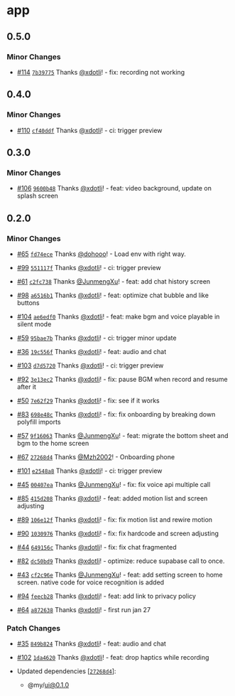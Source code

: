 # app

## 0.5.0

### Minor Changes

- [#114](https://github.com/imaginix-inc/withkimi/pull/114) [`7b39775`](https://github.com/imaginix-inc/withkimi/commit/7b39775feb73ed55e3efb64b22e79af93a8134cc) Thanks [@xdotli](https://github.com/xdotli)! - fix: recording not working

## 0.4.0

### Minor Changes

- [#110](https://github.com/imaginix-inc/withkimi/pull/110) [`cf40ddf`](https://github.com/imaginix-inc/withkimi/commit/cf40ddfa0d0170d1d053b1cf891dab1b50c8d101) Thanks [@xdotli](https://github.com/xdotli)! - ci: trigger preview

## 0.3.0

### Minor Changes

- [#106](https://github.com/imaginix-inc/withkimi/pull/106) [`9600b48`](https://github.com/imaginix-inc/withkimi/commit/9600b487a20015fce7cfcc7ee7736c08257c3ac0) Thanks [@xdotli](https://github.com/xdotli)! - feat: video background, update on splash screen

## 0.2.0

### Minor Changes

- [#65](https://github.com/imaginix-inc/withkimi/pull/65) [`fd74ece`](https://github.com/imaginix-inc/withkimi/commit/fd74ecea36bec494a4a83e010544f6672be35587) Thanks [@dohooo](https://github.com/dohooo)! - Load env with right way.

- [#99](https://github.com/imaginix-inc/withkimi/pull/99) [`551117f`](https://github.com/imaginix-inc/withkimi/commit/551117f5f9b080a69bdf02e359df30f2c2503045) Thanks [@xdotli](https://github.com/xdotli)! - ci: trigger preview

- [#61](https://github.com/imaginix-inc/withkimi/pull/61) [`c2fc738`](https://github.com/imaginix-inc/withkimi/commit/c2fc73810b1c664f6e0f5e84f80b03734a199650) Thanks [@JunmengXu](https://github.com/JunmengXu)! - feat: add chat history screen

- [#98](https://github.com/imaginix-inc/withkimi/pull/98) [`a6516b1`](https://github.com/imaginix-inc/withkimi/commit/a6516b12ece3a1b3635ad434bd6297c09d784338) Thanks [@xdotli](https://github.com/xdotli)! - feat: optimize chat bubble and like buttons

- [#104](https://github.com/imaginix-inc/withkimi/pull/104) [`ae6edf0`](https://github.com/imaginix-inc/withkimi/commit/ae6edf03ca34bb0657667707c3fb5102c702d459) Thanks [@xdotli](https://github.com/xdotli)! - feat: make bgm and voice playable in silent mode

- [#59](https://github.com/imaginix-inc/withkimi/pull/59) [`95bae7b`](https://github.com/imaginix-inc/withkimi/commit/95bae7b359d0dbf6734ad9c2b55b63186bdf0595) Thanks [@xdotli](https://github.com/xdotli)! - ci: trigger minor update

- [#36](https://github.com/imaginix-inc/withkimi/pull/36) [`19c556f`](https://github.com/imaginix-inc/withkimi/commit/19c556f66721a3acb1cf69055551eaa1951cf441) Thanks [@xdotli](https://github.com/xdotli)! - feat: audio and chat

- [#103](https://github.com/imaginix-inc/withkimi/pull/103) [`d7d5720`](https://github.com/imaginix-inc/withkimi/commit/d7d5720118816404dd8cab3621050c291ecd9d37) Thanks [@xdotli](https://github.com/xdotli)! - ci: trigger preview

- [#92](https://github.com/imaginix-inc/withkimi/pull/92) [`3e13ec2`](https://github.com/imaginix-inc/withkimi/commit/3e13ec2cfbcfaae696373214d6bb1ecc20bab7ac) Thanks [@xdotli](https://github.com/xdotli)! - fix: pause BGM when record and resume after it

- [#50](https://github.com/imaginix-inc/withkimi/pull/50) [`7e62f29`](https://github.com/imaginix-inc/withkimi/commit/7e62f29c5318c051097858425593555937e54ff4) Thanks [@xdotli](https://github.com/xdotli)! - fix: see if it works

- [#83](https://github.com/imaginix-inc/withkimi/pull/83) [`698e48c`](https://github.com/imaginix-inc/withkimi/commit/698e48c2dd9406ae044208090aba3a078b0c09e1) Thanks [@xdotli](https://github.com/xdotli)! - fix: fix onboarding by breaking down polyfill imports

- [#57](https://github.com/imaginix-inc/withkimi/pull/57) [`9f16063`](https://github.com/imaginix-inc/withkimi/commit/9f160639d2a3431db41ed0719a3e7468ebde646f) Thanks [@JunmengXu](https://github.com/JunmengXu)! - feat: migrate the bottom sheet and bgm to the home screen

- [#67](https://github.com/imaginix-inc/withkimi/pull/67) [`27268d4`](https://github.com/imaginix-inc/withkimi/commit/27268d4a5532690ac813000b9b762dd7def42b8b) Thanks [@Mzh2002](https://github.com/Mzh2002)! - Onboarding phone

- [#101](https://github.com/imaginix-inc/withkimi/pull/101) [`e2548a8`](https://github.com/imaginix-inc/withkimi/commit/e2548a88e00fa371d79ee24bb71588c3154b6faa) Thanks [@xdotli](https://github.com/xdotli)! - ci: trigger preview

- [#45](https://github.com/imaginix-inc/withkimi/pull/45) [`00407ea`](https://github.com/imaginix-inc/withkimi/commit/00407eaf50a3a03bc6780014832e0511bbcb534a) Thanks [@JunmengXu](https://github.com/JunmengXu)! - fix: fix voice api multiple call

- [#85](https://github.com/imaginix-inc/withkimi/pull/85) [`415d208`](https://github.com/imaginix-inc/withkimi/commit/415d20835b1ecd87b640902eee43081492c71746) Thanks [@xdotli](https://github.com/xdotli)! - feat: added motion list and screen adjusting

- [#89](https://github.com/imaginix-inc/withkimi/pull/89) [`106e12f`](https://github.com/imaginix-inc/withkimi/commit/106e12f4c7973c523e843aecdbb4ee9c120c11f6) Thanks [@xdotli](https://github.com/xdotli)! - fix: fix motion list and rewire motion

- [#90](https://github.com/imaginix-inc/withkimi/pull/90) [`1030976`](https://github.com/imaginix-inc/withkimi/commit/1030976097e8615bd7a52294cc35265345eda032) Thanks [@xdotli](https://github.com/xdotli)! - fix: fix hardcode and screen adjusting

- [#44](https://github.com/imaginix-inc/withkimi/pull/44) [`649156c`](https://github.com/imaginix-inc/withkimi/commit/649156c8c28c234654e092527d470b7591f0762a) Thanks [@xdotli](https://github.com/xdotli)! - fix: fix chat fragmented

- [#82](https://github.com/imaginix-inc/withkimi/pull/82) [`dc50bd9`](https://github.com/imaginix-inc/withkimi/commit/dc50bd99c10cd0546e640e6df9a49a46a9e87269) Thanks [@xdotli](https://github.com/xdotli)! - optimize: reduce supabase call to once.

- [#43](https://github.com/imaginix-inc/withkimi/pull/43) [`cf2c96e`](https://github.com/imaginix-inc/withkimi/commit/cf2c96e9ac2df2b82cfb66ec4da5a98773af54e0) Thanks [@JunmengXu](https://github.com/JunmengXu)! - feat: add setting screen to home screen. native code for voice recognition is added

- [#94](https://github.com/imaginix-inc/withkimi/pull/94) [`feecb28`](https://github.com/imaginix-inc/withkimi/commit/feecb2855c6b9d1eeaa66582dc8d50a5a859138d) Thanks [@xdotli](https://github.com/xdotli)! - feat: add link to privacy policy

- [#64](https://github.com/imaginix-inc/withkimi/pull/64) [`a872638`](https://github.com/imaginix-inc/withkimi/commit/a8726389c55546cedba34eecdfc222ab8231203b) Thanks [@xdotli](https://github.com/xdotli)! - first run jan 27

### Patch Changes

- [#35](https://github.com/imaginix-inc/withkimi/pull/35) [`849b824`](https://github.com/imaginix-inc/withkimi/commit/849b824cd93621161a5f15ad724e1e80447fe8ae) Thanks [@xdotli](https://github.com/xdotli)! - feat: audio and chat

- [#102](https://github.com/imaginix-inc/withkimi/pull/102) [`1da4620`](https://github.com/imaginix-inc/withkimi/commit/1da4620f24e907b575ec2b3e26a71c7d5f0b12e3) Thanks [@xdotli](https://github.com/xdotli)! - feat: drop haptics while recording

- Updated dependencies [[`27268d4`](https://github.com/imaginix-inc/withkimi/commit/27268d4a5532690ac813000b9b762dd7def42b8b)]:
  - @my/ui@0.1.0
